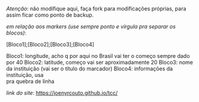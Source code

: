 *Atenção*: não modifique aqui, faça fork para modificações próprias, para assim ficar como ponto de backup.

*em relação aos markers (use sempre ponto e vírgula pra separar os blocos)*:

[Bloco1];[Bloco2];[Bloco3];[Bloco4]

Bloco1: longitude, acho q por aqui no Brasil vai ter o começo sempre dado por 40
Bloco2: latitude, começo vai ser aproximadamente 20
Bloco3: nome da instituição (vai ser o título do marcador)
Bloco4: informações da instituição, usa <br> pra quebra de linha

*link do site*: https://joenyrcouto.github.io/tcc/
